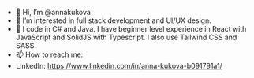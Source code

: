 - 👋 Hi, I’m @annakukova
- 👀 I’m interested in full stack development and UI/UX design.
- 🌱 I code in C# and Java. I have beginner level experience in React with JavaScript and SolidJS with Typescript. I also use Tailwind CSS and SASS.
- 📫 How to reach me: 
- LinkedIn: https://www.linkedin.com/in/anna-kukova-b091791a1/
